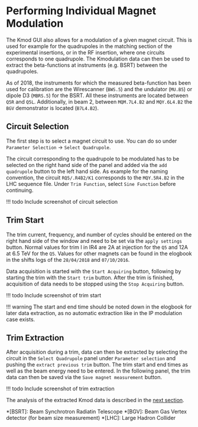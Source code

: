 # Performing Individual Magnet Modulation

The Kmod GUI also allows for a modulation of a given magnet circuit.
This is used for example for the quadrupoles in the matching section of the experimental insertions, or in the RF insertion, where one circuits corresponds to one quadrupole.
The Kmodulation data can then be used to extract the beta-functions at instruments (e.g. BSRT) between the quadrupoles.

As of 2018, the instruments for which the measured beta-function has been used for calibration are the Wirescanner (`BWS.5`) and the undulator (`MU.B5`) or dipole D3 (`MBRS.5`) for the BSRT.
All these instruments are located between `Q5R` and `Q5L`. 
Additionally, in beam 2, between `MQM.7L4.B2` and `MQY.6L4.B2` the `BGV` demonstrator is located (`B7L4.B2`).

## Circuit Selection

The first step is to select a magnet circuit to use.
You can do so under `Parameter Selection` -> `Select Quadrupole`.

The circuit corresponding to the quadrupole to be modulated has to be selected on the right hand side of the panel and added via the `add quadrupole` button to the left hand side.
As example for the naming convention, the circuit `RQ5/.R4B2/K1` corresponds to the `MQY.5R4.B2` in the LHC sequence file.
Under `Trim Function`, select `Sine Function` before continuing.

!!! todo
    Include screenshot of circuit selection

## Trim Start

The trim current, frequency, and number of cycles should be entered on the right hand side of the window and need to be set via the `apply settings` button.
Normal values for trim I in IR4 are 2A at injection for the `Q5` and 12A at 6.5 TeV for the `Q5`.
Values for other magnets can be found in the elogbook in the shifts logs of the `28/04/2018` and `07/10/2016`.

Data acquisition is started with the `Start Acquiring` button, following by starting the trim with the `Start trim` button.
After the trim is finished, acquisition of data needs to be stopped using the `Stop Acquiring` button.

!!! todo
    Include screenshot of trim start

!!! warning
    The start and end time should be noted down in the elogbook for later data extraction, as no automatic extraction like in the IP modulation case exists. 

## Trim Extraction

After acquisition during a trim, data can then be extracted by selecting the circuit in the `Select Quadrupole` panel under `Parameter selection` and pushing the `extract previous trim` button.
The trim start and end times as well as the beam energy need to be entered.
In the following panel, the trim data can then be saved via the `Save magnet measurement` button.

!!! todo
    Include screenshot of trim extraction

The analysis of the extracted Kmod data is described in the [next section](trim_analysis.md).


*[BSRT]: Beam Synchrotron Radiatin Telescope
*[BGV]: Beam Gas Vertex detector (for beam size measurement)
*[LHC]: Large Hadron Collider